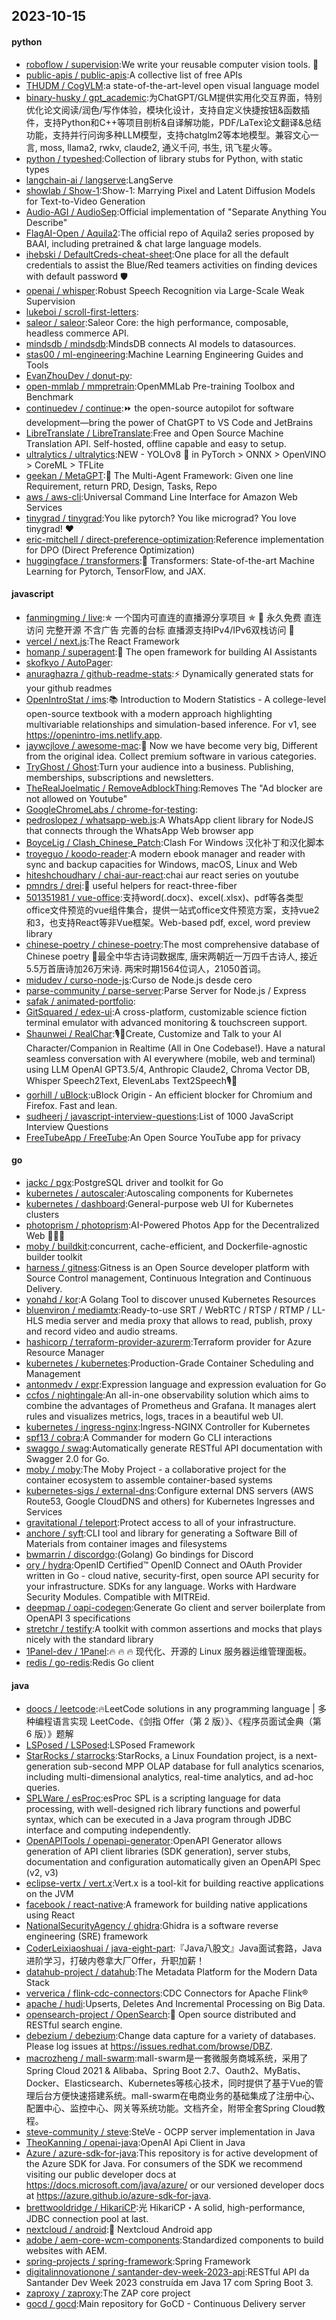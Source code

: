 ## 2023-10-15

#### python
* [roboflow / supervision](https://github.com/roboflow/supervision):We write your reusable computer vision tools. 💜
* [public-apis / public-apis](https://github.com/public-apis/public-apis):A collective list of free APIs
* [THUDM / CogVLM](https://github.com/THUDM/CogVLM):a state-of-the-art-level open visual language model
* [binary-husky / gpt_academic](https://github.com/binary-husky/gpt_academic):为ChatGPT/GLM提供实用化交互界面，特别优化论文阅读/润色/写作体验，模块化设计，支持自定义快捷按钮&函数插件，支持Python和C++等项目剖析&自译解功能，PDF/LaTex论文翻译&总结功能，支持并行问询多种LLM模型，支持chatglm2等本地模型。兼容文心一言, moss, llama2, rwkv, claude2, 通义千问, 书生, 讯飞星火等。
* [python / typeshed](https://github.com/python/typeshed):Collection of library stubs for Python, with static types
* [langchain-ai / langserve](https://github.com/langchain-ai/langserve):LangServe
* [showlab / Show-1](https://github.com/showlab/Show-1):Show-1: Marrying Pixel and Latent Diffusion Models for Text-to-Video Generation
* [Audio-AGI / AudioSep](https://github.com/Audio-AGI/AudioSep):Official implementation of "Separate Anything You Describe"
* [FlagAI-Open / Aquila2](https://github.com/FlagAI-Open/Aquila2):The official repo of Aquila2 series proposed by BAAI, including pretrained & chat large language models.
* [ihebski / DefaultCreds-cheat-sheet](https://github.com/ihebski/DefaultCreds-cheat-sheet):One place for all the default credentials to assist the Blue/Red teamers activities on finding devices with default password 🛡️
* [openai / whisper](https://github.com/openai/whisper):Robust Speech Recognition via Large-Scale Weak Supervision
* [lukeboi / scroll-first-letters](https://github.com/lukeboi/scroll-first-letters):
* [saleor / saleor](https://github.com/saleor/saleor):Saleor Core: the high performance, composable, headless commerce API.
* [mindsdb / mindsdb](https://github.com/mindsdb/mindsdb):MindsDB connects AI models to datasources.
* [stas00 / ml-engineering](https://github.com/stas00/ml-engineering):Machine Learning Engineering Guides and Tools
* [EvanZhouDev / donut-py](https://github.com/EvanZhouDev/donut-py):
* [open-mmlab / mmpretrain](https://github.com/open-mmlab/mmpretrain):OpenMMLab Pre-training Toolbox and Benchmark
* [continuedev / continue](https://github.com/continuedev/continue):⏩ the open-source autopilot for software development—bring the power of ChatGPT to VS Code and JetBrains
* [LibreTranslate / LibreTranslate](https://github.com/LibreTranslate/LibreTranslate):Free and Open Source Machine Translation API. Self-hosted, offline capable and easy to setup.
* [ultralytics / ultralytics](https://github.com/ultralytics/ultralytics):NEW - YOLOv8 🚀 in PyTorch > ONNX > OpenVINO > CoreML > TFLite
* [geekan / MetaGPT](https://github.com/geekan/MetaGPT):🌟 The Multi-Agent Framework: Given one line Requirement, return PRD, Design, Tasks, Repo
* [aws / aws-cli](https://github.com/aws/aws-cli):Universal Command Line Interface for Amazon Web Services
* [tinygrad / tinygrad](https://github.com/tinygrad/tinygrad):You like pytorch? You like micrograd? You love tinygrad! ❤️
* [eric-mitchell / direct-preference-optimization](https://github.com/eric-mitchell/direct-preference-optimization):Reference implementation for DPO (Direct Preference Optimization)
* [huggingface / transformers](https://github.com/huggingface/transformers):🤗 Transformers: State-of-the-art Machine Learning for Pytorch, TensorFlow, and JAX.

#### javascript
* [fanmingming / live](https://github.com/fanmingming/live):✯ 一个国内可直连的直播源分享项目 ✯ 🔕 永久免费 直连访问 完整开源 不含广告 完善的台标 直播源支持IPv4/IPv6双栈访问 🔕
* [vercel / next.js](https://github.com/vercel/next.js):The React Framework
* [homanp / superagent](https://github.com/homanp/superagent):🥷 The open framework for building AI Assistants
* [skofkyo / AutoPager](https://github.com/skofkyo/AutoPager):
* [anuraghazra / github-readme-stats](https://github.com/anuraghazra/github-readme-stats):⚡ Dynamically generated stats for your github readmes
* [OpenIntroStat / ims](https://github.com/OpenIntroStat/ims):📚 Introduction to Modern Statistics - A college-level open-source textbook with a modern approach highlighting multivariable relationships and simulation-based inference. For v1, see https://openintro-ims.netlify.app.
* [jaywcjlove / awesome-mac](https://github.com/jaywcjlove/awesome-mac): Now we have become very big, Different from the original idea. Collect premium software in various categories.
* [TryGhost / Ghost](https://github.com/TryGhost/Ghost):Turn your audience into a business. Publishing, memberships, subscriptions and newsletters.
* [TheRealJoelmatic / RemoveAdblockThing](https://github.com/TheRealJoelmatic/RemoveAdblockThing):Removes The "Ad blocker are not allowed on Youtube"
* [GoogleChromeLabs / chrome-for-testing](https://github.com/GoogleChromeLabs/chrome-for-testing):
* [pedroslopez / whatsapp-web.js](https://github.com/pedroslopez/whatsapp-web.js):A WhatsApp client library for NodeJS that connects through the WhatsApp Web browser app
* [BoyceLig / Clash_Chinese_Patch](https://github.com/BoyceLig/Clash_Chinese_Patch):Clash For Windows 汉化补丁和汉化脚本
* [troyeguo / koodo-reader](https://github.com/troyeguo/koodo-reader):A modern ebook manager and reader with sync and backup capacities for Windows, macOS, Linux and Web
* [hiteshchoudhary / chai-aur-react](https://github.com/hiteshchoudhary/chai-aur-react):chai aur react series on youtube
* [pmndrs / drei](https://github.com/pmndrs/drei):🥉 useful helpers for react-three-fiber
* [501351981 / vue-office](https://github.com/501351981/vue-office):支持word(.docx)、excel(.xlsx)、pdf等各类型office文件预览的vue组件集合，提供一站式office文件预览方案，支持vue2和3，也支持React等非Vue框架。Web-based pdf, excel, word preview library
* [chinese-poetry / chinese-poetry](https://github.com/chinese-poetry/chinese-poetry):The most comprehensive database of Chinese poetry 🧶最全中华古诗词数据库, 唐宋两朝近一万四千古诗人, 接近5.5万首唐诗加26万宋诗. 两宋时期1564位词人，21050首词。
* [midudev / curso-node-js](https://github.com/midudev/curso-node-js):Curso de Node.js desde cero
* [parse-community / parse-server](https://github.com/parse-community/parse-server):Parse Server for Node.js / Express
* [safak / animated-portfolio](https://github.com/safak/animated-portfolio):
* [GitSquared / edex-ui](https://github.com/GitSquared/edex-ui):A cross-platform, customizable science fiction terminal emulator with advanced monitoring & touchscreen support.
* [Shaunwei / RealChar](https://github.com/Shaunwei/RealChar):🎙️🤖Create, Customize and Talk to your AI Character/Companion in Realtime (All in One Codebase!). Have a natural seamless conversation with AI everywhere (mobile, web and terminal) using LLM OpenAI GPT3.5/4, Anthropic Claude2, Chroma Vector DB, Whisper Speech2Text, ElevenLabs Text2Speech🎙️🤖
* [gorhill / uBlock](https://github.com/gorhill/uBlock):uBlock Origin - An efficient blocker for Chromium and Firefox. Fast and lean.
* [sudheerj / javascript-interview-questions](https://github.com/sudheerj/javascript-interview-questions):List of 1000 JavaScript Interview Questions
* [FreeTubeApp / FreeTube](https://github.com/FreeTubeApp/FreeTube):An Open Source YouTube app for privacy

#### go
* [jackc / pgx](https://github.com/jackc/pgx):PostgreSQL driver and toolkit for Go
* [kubernetes / autoscaler](https://github.com/kubernetes/autoscaler):Autoscaling components for Kubernetes
* [kubernetes / dashboard](https://github.com/kubernetes/dashboard):General-purpose web UI for Kubernetes clusters
* [photoprism / photoprism](https://github.com/photoprism/photoprism):AI-Powered Photos App for the Decentralized Web 🌈💎✨
* [moby / buildkit](https://github.com/moby/buildkit):concurrent, cache-efficient, and Dockerfile-agnostic builder toolkit
* [harness / gitness](https://github.com/harness/gitness):Gitness is an Open Source developer platform with Source Control management, Continuous Integration and Continuous Delivery.
* [yonahd / kor](https://github.com/yonahd/kor):A Golang Tool to discover unused Kubernetes Resources
* [bluenviron / mediamtx](https://github.com/bluenviron/mediamtx):Ready-to-use SRT / WebRTC / RTSP / RTMP / LL-HLS media server and media proxy that allows to read, publish, proxy and record video and audio streams.
* [hashicorp / terraform-provider-azurerm](https://github.com/hashicorp/terraform-provider-azurerm):Terraform provider for Azure Resource Manager
* [kubernetes / kubernetes](https://github.com/kubernetes/kubernetes):Production-Grade Container Scheduling and Management
* [antonmedv / expr](https://github.com/antonmedv/expr):Expression language and expression evaluation for Go
* [ccfos / nightingale](https://github.com/ccfos/nightingale):An all-in-one observability solution which aims to combine the advantages of Prometheus and Grafana. It manages alert rules and visualizes metrics, logs, traces in a beautiful web UI.
* [kubernetes / ingress-nginx](https://github.com/kubernetes/ingress-nginx):Ingress-NGINX Controller for Kubernetes
* [spf13 / cobra](https://github.com/spf13/cobra):A Commander for modern Go CLI interactions
* [swaggo / swag](https://github.com/swaggo/swag):Automatically generate RESTful API documentation with Swagger 2.0 for Go.
* [moby / moby](https://github.com/moby/moby):The Moby Project - a collaborative project for the container ecosystem to assemble container-based systems
* [kubernetes-sigs / external-dns](https://github.com/kubernetes-sigs/external-dns):Configure external DNS servers (AWS Route53, Google CloudDNS and others) for Kubernetes Ingresses and Services
* [gravitational / teleport](https://github.com/gravitational/teleport):Protect access to all of your infrastructure.
* [anchore / syft](https://github.com/anchore/syft):CLI tool and library for generating a Software Bill of Materials from container images and filesystems
* [bwmarrin / discordgo](https://github.com/bwmarrin/discordgo):(Golang) Go bindings for Discord
* [ory / hydra](https://github.com/ory/hydra):OpenID Certified™ OpenID Connect and OAuth Provider written in Go - cloud native, security-first, open source API security for your infrastructure. SDKs for any language. Works with Hardware Security Modules. Compatible with MITREid.
* [deepmap / oapi-codegen](https://github.com/deepmap/oapi-codegen):Generate Go client and server boilerplate from OpenAPI 3 specifications
* [stretchr / testify](https://github.com/stretchr/testify):A toolkit with common assertions and mocks that plays nicely with the standard library
* [1Panel-dev / 1Panel](https://github.com/1Panel-dev/1Panel):🔥 🔥 🔥 现代化、开源的 Linux 服务器运维管理面板。
* [redis / go-redis](https://github.com/redis/go-redis):Redis Go client

#### java
* [doocs / leetcode](https://github.com/doocs/leetcode):🔥LeetCode solutions in any programming language | 多种编程语言实现 LeetCode、《剑指 Offer（第 2 版）》、《程序员面试金典（第 6 版）》题解
* [LSPosed / LSPosed](https://github.com/LSPosed/LSPosed):LSPosed Framework
* [StarRocks / starrocks](https://github.com/StarRocks/starrocks):StarRocks, a Linux Foundation project, is a next-generation sub-second MPP OLAP database for full analytics scenarios, including multi-dimensional analytics, real-time analytics, and ad-hoc queries.
* [SPLWare / esProc](https://github.com/SPLWare/esProc):esProc SPL is a scripting language for data processing, with well-designed rich library functions and powerful syntax, which can be executed in a Java program through JDBC interface and computing independently.
* [OpenAPITools / openapi-generator](https://github.com/OpenAPITools/openapi-generator):OpenAPI Generator allows generation of API client libraries (SDK generation), server stubs, documentation and configuration automatically given an OpenAPI Spec (v2, v3)
* [eclipse-vertx / vert.x](https://github.com/eclipse-vertx/vert.x):Vert.x is a tool-kit for building reactive applications on the JVM
* [facebook / react-native](https://github.com/facebook/react-native):A framework for building native applications using React
* [NationalSecurityAgency / ghidra](https://github.com/NationalSecurityAgency/ghidra):Ghidra is a software reverse engineering (SRE) framework
* [CoderLeixiaoshuai / java-eight-part](https://github.com/CoderLeixiaoshuai/java-eight-part):『Java八股文』Java面试套路，Java进阶学习，打破内卷拿大厂Offer，升职加薪！
* [datahub-project / datahub](https://github.com/datahub-project/datahub):The Metadata Platform for the Modern Data Stack
* [ververica / flink-cdc-connectors](https://github.com/ververica/flink-cdc-connectors):CDC Connectors for Apache Flink®
* [apache / hudi](https://github.com/apache/hudi):Upserts, Deletes And Incremental Processing on Big Data.
* [opensearch-project / OpenSearch](https://github.com/opensearch-project/OpenSearch):🔎 Open source distributed and RESTful search engine.
* [debezium / debezium](https://github.com/debezium/debezium):Change data capture for a variety of databases. Please log issues at https://issues.redhat.com/browse/DBZ.
* [macrozheng / mall-swarm](https://github.com/macrozheng/mall-swarm):mall-swarm是一套微服务商城系统，采用了 Spring Cloud 2021 & Alibaba、Spring Boot 2.7、Oauth2、MyBatis、Docker、Elasticsearch、Kubernetes等核心技术，同时提供了基于Vue的管理后台方便快速搭建系统。mall-swarm在电商业务的基础集成了注册中心、配置中心、监控中心、网关等系统功能。文档齐全，附带全套Spring Cloud教程。
* [steve-community / steve](https://github.com/steve-community/steve):SteVe - OCPP server implementation in Java
* [TheoKanning / openai-java](https://github.com/TheoKanning/openai-java):OpenAI Api Client in Java
* [Azure / azure-sdk-for-java](https://github.com/Azure/azure-sdk-for-java):This repository is for active development of the Azure SDK for Java. For consumers of the SDK we recommend visiting our public developer docs at https://docs.microsoft.com/java/azure/ or our versioned developer docs at https://azure.github.io/azure-sdk-for-java.
* [brettwooldridge / HikariCP](https://github.com/brettwooldridge/HikariCP):光 HikariCP・A solid, high-performance, JDBC connection pool at last.
* [nextcloud / android](https://github.com/nextcloud/android):📱 Nextcloud Android app
* [adobe / aem-core-wcm-components](https://github.com/adobe/aem-core-wcm-components):Standardized components to build websites with AEM.
* [spring-projects / spring-framework](https://github.com/spring-projects/spring-framework):Spring Framework
* [digitalinnovationone / santander-dev-week-2023-api](https://github.com/digitalinnovationone/santander-dev-week-2023-api):RESTful API da Santander Dev Week 2023 construída em Java 17 com Spring Boot 3.
* [zaproxy / zaproxy](https://github.com/zaproxy/zaproxy):The ZAP core project
* [gocd / gocd](https://github.com/gocd/gocd):Main repository for GoCD - Continuous Delivery server
